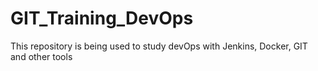 # GIT_Training_DevOps
This repository is being used to study devOps with Jenkins, Docker, GIT and other tools
